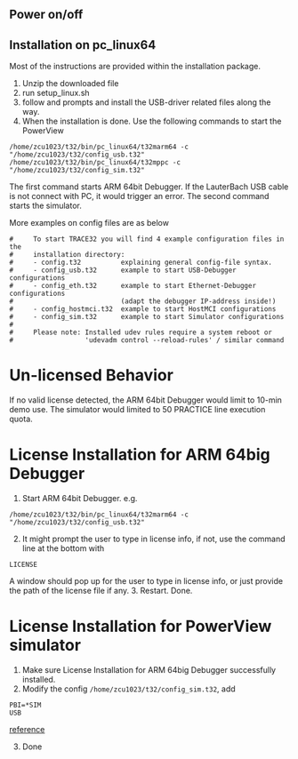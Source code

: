 ## Power on/off



## Installation on pc_linux64

Most of the instructions are provided within the installation package.
1. Unzip the downloaded file
2. run setup_linux.sh
3. follow and prompts and install the USB-driver related files along the way.
4. When the installation is done. Use the following commands to start the PowerView
```
/home/zcu1023/t32/bin/pc_linux64/t32marm64 -c "/home/zcu1023/t32/config_usb.t32"
/home/zcu1023/t32/bin/pc_linux64/t32mppc -c "/home/zcu1023/t32/config_sim.t32"
```
The first command starts ARM 64bit Debugger. If the LauterBach USB cable is not connect with PC, it would trigger an error.
The second command starts the simulator.

More examples on config files are as below
```
#     To start TRACE32 you will find 4 example configuration files in the
#     installation directory:
#     - config.t32          explaining general config-file syntax.
#     - config_usb.t32      example to start USB-Debugger configurations
#     - config_eth.t32      example to start Ethernet-Debugger configurations
#                           (adapt the debugger IP-address inside!)
#     - config_hostmci.t32  example to start HostMCI configurations
#     - config_sim.t32      example to start Simulator configurations
#
#     Please note: Installed udev rules require a system reboot or
#                  'udevadm control --reload-rules' / similar command

```
# Un-licensed Behavior

If no valid license detected, the ARM 64bit Debugger would limit to 10-min demo use. The simulator would limited to 50 PRACTICE line execution quota. 

# License Installation for ARM 64big Debugger

1. Start ARM 64bit Debugger. e.g.
```
/home/zcu1023/t32/bin/pc_linux64/t32marm64 -c "/home/zcu1023/t32/config_usb.t32"
```
2. It might prompt the user to type in license info, if not, use the command line at the bottom with
```
LICENSE
```
A window should pop up for the user to type in license info, or just provide the path of the license file if any.
3. Restart. Done.

# License Installation for PowerView simulator

1. Make sure License Installation for ARM 64big Debugger successfully installed. 
2. Modify the config  `/home/zcu1023/t32/config_sim.t32`, add
```
PBI=*SIM
USB
```
  [reference](https://www.lauterbach.com/frames.html?sim_license.html)

3. Done



